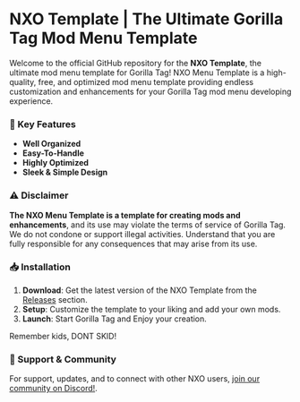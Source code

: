 # NXO Template | The Ultimate Gorilla Tag Mod Menu Template

Welcome to the official GitHub repository for the **NXO Template**, the ultimate mod menu template for Gorilla Tag! NXO Menu Template is a high-quality, free, and optimized mod menu template providing endless customization and enhancements for your Gorilla Tag mod menu developing experience.

### 🚀 Key Features

- **Well Organized**
- **Easy-To-Handle**
- **Highly Optimized**
- **Sleek & Simple Design**

### ⚠️ Disclaimer

**The NXO Menu Template is a template for creating mods and enhancements**, and its use may violate the terms of service of Gorilla Tag. We do not condone or support illegal activities. Understand that you are fully responsible for any consequences that may arise from its use.

### 📥 Installation

1. **Download**: Get the latest version of the NXO Template from the [Releases](https://github.com/CreeperLogMat/NXO-Menu-Template/releases) section.
3. **Setup**: Customize the template to your liking and add your own mods.
3. **Launch**: Start Gorilla Tag and Enjoy your creation.

Remember kids, DONT SKID!

### 💬 Support & Community

For support, updates, and to connect with other NXO users, [join our community on Discord!](https://discord.gg/BD5pJHtwmQ).

